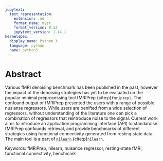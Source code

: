 ```yaml
---
jupytext:
  text_representation:
    extension: .md
    format_name: myst
    format_version: 0.13
    jupytext_version: 1.14.1
kernelspec:
  display_name: Python 3
  language: python
  name: python3
---
```


# Abstract

Various fMRI denoising benchmark has been published in the past,
however the impact of the denoising strategies has yet to be evaluated on the popular minimal preprocessing tool fMRIPrep {cite:p}`fmriprep1`.
The confound output of fMRIPrep presented the users with a range of possible nusianse regressors.
While users are benifted from a wide selection of regressors,
without understanding of the literature one can pick a combination of regressors that reintroduce noise to the signal.
Current work aims to introduce an application programming interface (API) to standardise fMRIPrep confounds retrieval,
and provide benchmarks of different strategies using functional connectivity generated from resting state data.
The main tool is a part of
[`nilearn`](https://nilearn.github.io/stable/modules/generated/nilearn.interfaces.fmriprep.load_confounds.html#nilearn.interfaces.fmriprep.load_confounds) {cite:p}`nilearn`.

Keywords: fMRIPrep, nilearn, nuisance regressor, resting-state fMRI, functional connectivity, benchmark 